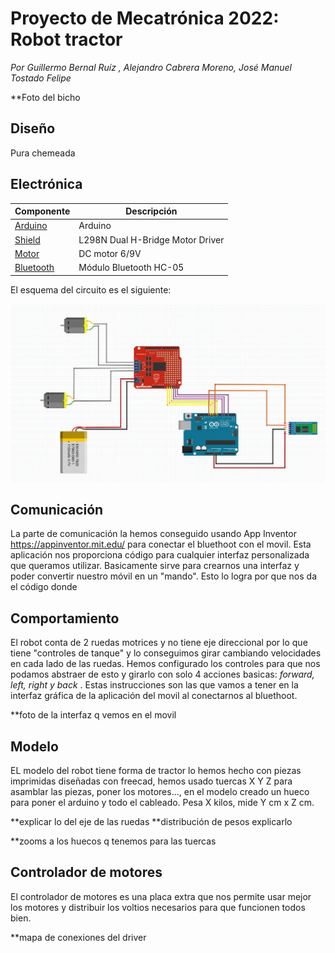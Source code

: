 # Proyecto de Mecatrónica 2022: Robot tractor

_Por Guillermo Bernal Ruíz , Alejandro Cabrera Moreno, José Manuel Tostado Felipe_

**Foto del bicho

## Diseño

Pura chemeada


## Electrónica

| **Componente** | **Descripción** |
| -- | -- |
| [Arduino](https://docs.arduino.cc/static/9d6ed041fec691039663ae42f50fabcc/A000066-datasheet.pdf) | Arduino |
| [Shield](http://www.handsontec.com/dataspecs/L298N%20Motor%20Driver.pdf) | L298N Dual H-Bridge Motor Driver |
| [Motor](https://www.arduino.cc/documents/datasheets/DCmotor6_9V.pdf) | DC motor 6/9V |
| [Bluetooth](https://4.imimg.com/data4/CT/HK/MY-5859485/bluetooth-module.pdf) | Módulo Bluetooth HC-05 |

El esquema del circuito es el siguiente:

![](https://github.com/alcabmo/Mecatronica-Proyecto/blob/main/resources/circuito.jpg?raw=true)


## Comunicación

La parte de comunicación la hemos conseguido usando App Inventor https://appinventor.mit.edu/ para conectar el bluethoot con el movil.
Esta aplicación nos proporciona código para cualquier interfaz personalizada que queramos utilizar. Basicamente sirve para crearnos una interfaz y poder convertir nuestro móvil en un "mando". Esto lo logra por que nos da el código donde 

## Comportamiento

El  robot conta de 2 ruedas motrices y no tiene eje direccional por lo que tiene "controles de tanque" y lo conseguimos girar cambiando velocidades en cada lado de las ruedas. Hemos configurado los controles para que nos podamos abstraer de esto y girarlo con solo 4 acciones basicas: _forward, left, right y back_ . Estas instrucciones son las que vamos a tener en la interfaz gráfica de la aplicación del movil al conectarnos al bluethoot.

**foto de la interfaz q vemos en el movil

## Modelo

EL modelo del robot tiene forma de tractor lo hemos hecho con piezas imprimidas diseñadas con freecad, hemos usado tuercas X Y Z para asamblar las piezas, poner los motores..., en el modelo creado un hueco para poner el arduino y todo el cableado. 
Pesa X kilos, mide Y cm x Z cm.

**explicar lo del eje de las ruedas
**distribución de pesos explicarlo

**zooms a los huecos q tenemos para las tuercas

## Controlador de motores

El controlador de motores es una placa extra que nos permite usar mejor los motores y distribuir los voltios necesarios para que funcionen todos bien.

**mapa de conexiones del driver
